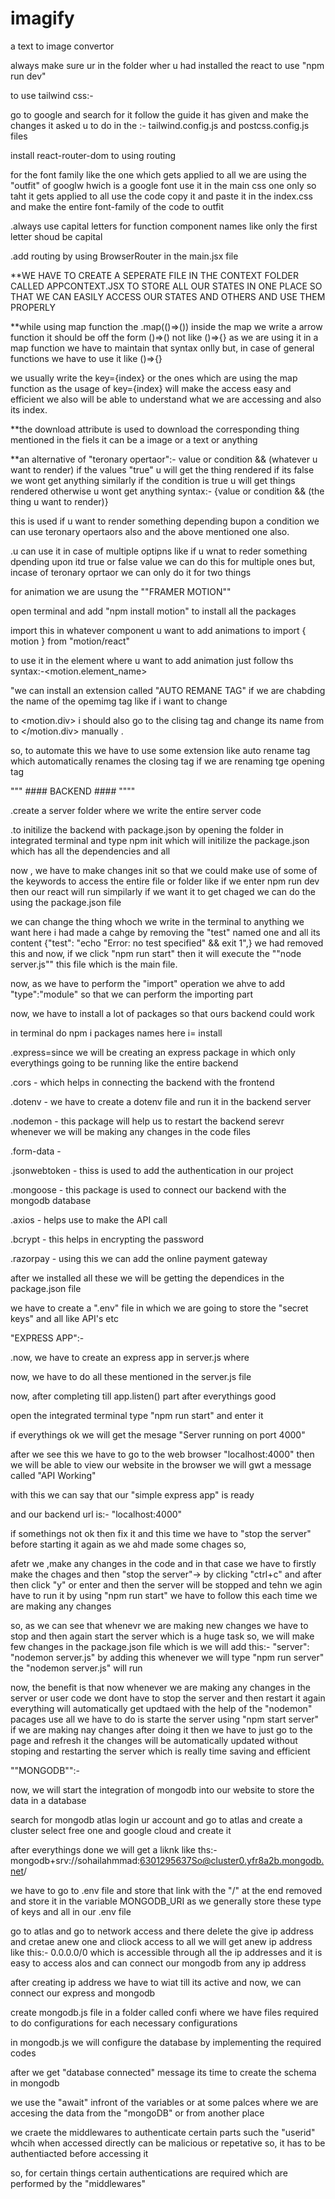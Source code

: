 # imagify
a text to image convertor

always make sure ur in the folder wher u had installed the react to use "npm run dev"

to use tailwind css:-

go to google and search for it follow the guide it has given and make the changes it asked u to do in the :-
tailwind.config.js and postcss.config.js files

install react-router-dom to using routing

for the font family like the one which gets applied to all we are using the "outfit" of googlw hwich is a google font use it in the main css one only so taht it gets applied to all
use the code copy it and paste it in the index.css and make the entire font-family of the code to outfit

.always use capital letters for function component names like only the first letter shoud be capital

.add routing by using BrowserRouter in the main.jsx file

**WE HAVE TO CREATE A SEPERATE FILE IN THE CONTEXT FOLDER CALLED APPCONTEXT.JSX TO STORE ALL OUR STATES IN ONE PLACE SO THAT WE CAN EASILY ACCESS OUR STATES AND OTHERS AND USE THEM PROPERLY

**while using map function the .map(()=>()) inside the map we write a arrow function it should be off the form ()=>() not like ()=>{} as we are using it in a map function we have to maintain that syntax onlly but, in case of general functions we have to use it like ()=>{}

we usually write the key={index} or the ones which are using the map function as the usage of key={index} will make the access easy and efficient we also will be able to understand what we are accessing and also its index.

**the download attribute is used to download the corresponding thing mentioned in the fiels it can be a image or a text or anything

**an alternative of "teronary opertaor":- value or condition && (whatever u want to render) if the values "true" u will get the thing rendered if its false we wont get anything similarly if the condition is true u will get things rendered otherwise u wont get anything syntax:- {value or condition && (the thing u want to render)}

this is used if u want to render something depending bupon a condition we can use teronary opertaors also and the above mentioned one also.

.u can use it in case of multiple optipns like if u wnat to reder something dpending upon itd true or false value we can do this for multiple ones but, incase of teronary oprtaor we can only do it for two things

for animation we are usung the ""FRAMER MOTION"" 

open terminal and add "npm install motion" to install all the packages

import this in whatever component u want to add animations to import { motion } from "motion/react"

to use it in the element where u want to add animation just follow ths syntax:-<motion.element_name>

"we can install an extension called "AUTO REMANE TAG" if we are chabding the name of the opemimg tag like if i want to change <div> to <motion.div> i should also go to the clising tag and change its name from </div> to </motion.div> manually .

so, to automate this we have to use some extension like auto rename tag which automatically renames the closing tag if we are renaming tge opening tag




"""  #### BACKEND #### """"


.create a server folder where we write the entire server code

.to initilize  the backend with package.json by opening the folder in integrated terminal and type npm init which will initilize the package.json which has all the dependencies and all

now , we have to make changes init so that we could make use of some of the keywords to access the entire file or folder like if we enter npm run dev then our react will run simpilarly if we want it to get chaged we can do the using the package.json file 

we can change the thing whoch we write in the terminal to anything we want here i had made a cahge by removing the "test" named one and all its content {"test": "echo \"Error: no test specified\" && exit 1",} we had removed this and now, if we click "npm run start" then it will execute the ""node server.js"" this file which is the main file.

now, as we have to perform the "import" operation we ahve to add "type":"module" so that we can perform the importing part

now, we have to install a lot of packages so that ours backend could work

in terminal do npm i packages names here i= install

.express=since we will be creating an express package in which only everythings going to be running like the entire backend

.cors - which helps in connecting the backend with the frontend

.dotenv - we have to create a dotenv file and run it in the backend server

.nodemon - this package will help us to restart the backend serevr whenever we will be making any changes in the code files

.form-data - 

.jsonwebtoken - thiss is used to add the authentication in our project

.mongoose - this package is used to connect our backend with the mongodb database

.axios - helps use to make the API call

.bcrypt - this helps in encrypting the password

.razorpay - using this we can add the online payment gateway

after we installed all these we will be getting the dependices in the package.json file

we have to create a ".env" file in which we are going to store the "secret keys" and all like API's etc

"EXPRESS APP":-

.now, we have to create an express app in server.js where 

now, we have to do all these mentioned in the server.js file

now, after completing till app.listen() part after everythings good 

open the integrated terminal type "npm run start" and enter it 

if everythings ok we will get the mesage "Server running on port 4000"

after we see this we have to go to the web browser "localhost:4000"
then we will be able to view our website in the browser we will gwt a message called "API Working"

with this we can say that our "simple express app" is ready

and our backend url is:- "localhost:4000"

if somethings not ok then fix it and this time we have to "stop the server"  before starting it again as we ahd made some chages so, 

afetr we ,make any changes in the code and in that case we have to firstly make the chages and then "stop the server"-> by clicking "ctrl+c" and after then click "y" or enter and then the server will be stopped and tehn we agin have to run it by using "npm run start" we have to follow this each time we are making any changes


so, as we can see that whenevr we are making new changes we have to stop and then again start the server which is a huge task so, we will make few changes in the package.json file which is we will add this:- "server": "nodemon server.js" by adding this whenever we will type "npm run server" the "nodemon server.js" will run 

now, the benefit is that now whenever we are making any changes in the server or user code we dont have to stop the server and then restart it again everything will automatically get updtaed with the help of the "nodemon" pacages use all we have to do is starte the server using "npm start server" if we are making nay changes after doing it then we have to just go to the page and refresh it the changes will be automatically updated without stoping and restarting the server which is really time saving and efficient 

""MONGODB"":-

now, we will start the integration of mongodb into our website to store the data in a database

search for mongodb atlas
login ur account
and go to atlas and create a cluster select free one and google cloud and create it

after everythings done we will get a liknk like ths:- mongodb+srv://sohailahmmad:6301295637So@cluster0.yfr8a2b.mongodb.net/

we have to go to .env file and store that link with the "/" at the end removed and store it in the variable MONGODB_URI
as we generally store these type of keys and all in our .env file

go to atlas and go to network access and there delete the give ip address and cretae  anew one and cliock access to all we will get  anew ip address like this:- 0.0.0.0/0 which is accessible through all the ip addresses and it is easy to access alos and can connect our mongodb from any ip address

after creating ip address we have to wiat till its active and now, we can connect our express and mongodb

create mongodb.js file in a folder called confi where we have files required to do configurations for each necessary configurations

in mongodb.js we will configure the database  by implementing the required codes

after we get "database connected" message its time to create the schema in mongodb

we use the "await" infront of the variables or at some palces where we are accesing the data from the "mongoDB" or from another place

we craete the middlewares to authenticate certain parts such the "userid" whcih when accessed directly can be malicious or repetative so, it has to be authentiacted before accessing it

so, for certain things certain authentications are required which are performed by the "middlewares"
